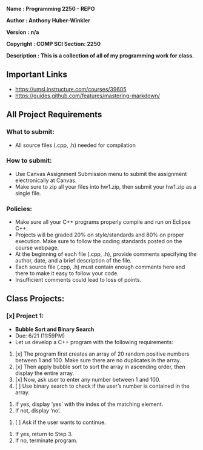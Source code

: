 **Name        : Programming 2250 - REPO**

**Author      : Anthony Huber-Winkler**

**Version     : n/a**

**Copyright   : COMP SCI Section: 2250**

**Description : This is a collection of all of my programming work for class.**


## **Important Links**
* https://umsl.instructure.com/courses/39605
* https://guides.github.com/features/mastering-markdown/

## **All Project Requirements**
### What to submit:
* All source files (.cpp, .h) needed for compilation

### How to submit:
* Use Canvas Assignment Submission menu to submit the assignment electronically at Canvas.
* Make sure to zip all your files into hw1.zip, then submit your hw1.zip as a single file.

### Policies:
* Make sure all your C++ programs properly compile and run on Eclipse C++.
* Projects will be graded 20% on style/standards and 80% on proper execution. Make sure to follow the coding standards posted on the course webpage.
* At the beginning of each file (.cpp, .h), provide comments specifying the author, date, and a brief description of the file.
* Each source file (.cpp, .h) must contain enough comments here and there to make it easy to follow your code.
* Insufficient comments could lead to loss of points.

## Class Projects:
### [x] Project 1: 
* **Bubble Sort and Binary Search** 
* Due: 6/21 (11:59PM)
* Let us develop a C++ program with the following requirements:
1. [x] The program first creates an array of 20 random positive numbers between 1 and 100. Make sure there are no duplicates in the array.
1. [x] Then apply bubble sort to sort the array in ascending order, then display the entire array.
1. [x] Now, ask user to enter any number between 1 and 100.
1. [ ] Use binary search to check if the user’s number is contained in the array. 
  1) If yes, display ‘yes’ with the index of the matching element. 
  1) If not, display ‘no’.
1. [ ] Ask if the user wants to continue. 
  1) If yes, return to Step 3. 
  1) If no, terminate program.